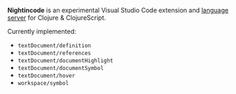**Nightincode** is an experimental Visual Studio Code extension and [language server](https://microsoft.github.io/language-server-protocol/specifications/lsp/3.17/specification/) for Clojure & ClojureScript.

Currently implemented:

- `textDocument/definition`
- `textDocument/references`
- `textDocument/documentHighlight`
- `textDocument/documentSymbol`
- `textDocument/hover`
- `workspace/symbol`